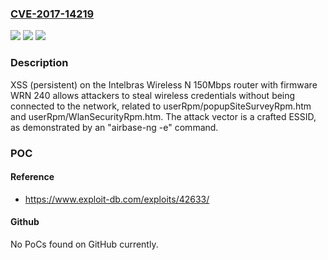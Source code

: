 ### [CVE-2017-14219](https://cve.mitre.org/cgi-bin/cvename.cgi?name=CVE-2017-14219)
![](https://img.shields.io/static/v1?label=Product&message=n%2Fa&color=blue)
![](https://img.shields.io/static/v1?label=Version&message=n%2Fa&color=blue)
![](https://img.shields.io/static/v1?label=Vulnerability&message=n%2Fa&color=brighgreen)

### Description

XSS (persistent) on the Intelbras Wireless N 150Mbps router with firmware WRN 240 allows attackers to steal wireless credentials without being connected to the network, related to userRpm/popupSiteSurveyRpm.htm and userRpm/WlanSecurityRpm.htm. The attack vector is a crafted ESSID, as demonstrated by an "airbase-ng -e" command.

### POC

#### Reference
- https://www.exploit-db.com/exploits/42633/

#### Github
No PoCs found on GitHub currently.


